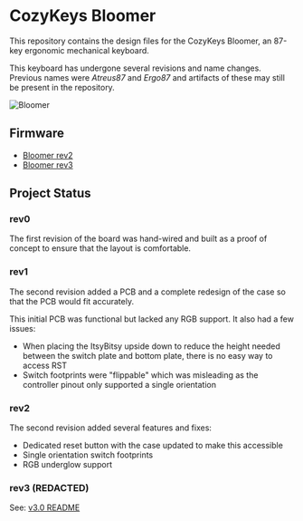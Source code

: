 # CozyKeys Bloomer

This repository contains the design files for the CozyKeys Bloomer, an 87-key
ergonomic mechanical keyboard.

This keyboard has undergone several revisions and name changes. Previous names
were *Atreus87* and *Ergo87* and artifacts of these may still be present in the
repository.

![Bloomer](http://assets.cozykeys.xyz/images/keyboards/bloomer/bloomer-angle-2_800x800.jpg)

## Firmware

- [Bloomer rev2](https://github.com/cozykeys/qmk_firmware/tree/bloomer_v2)
- [Bloomer rev3](https://github.com/cozykeys/qmk_firmware/tree/bloomer_v3)

## Project Status

### rev0

The first revision of the board was hand-wired and built as a proof of concept
to ensure that the layout is comfortable.

### rev1

The second revision added a PCB and a complete redesign of the case so that the
PCB would fit accurately.

This initial PCB was functional but lacked any RGB support. It also had a few
issues:
- When placing the ItsyBitsy upside down to reduce the height needed between
  the switch plate and bottom plate, there is no easy way to access RST
- Switch footprints were "flippable" which was misleading as the controller
  pinout only supported a single orientation

### rev2

The second revision added several features and fixes:
- Dedicated reset button with the case updated to make this accessible
- Single orientation switch footprints
- RGB underglow support

### rev3 (REDACTED)

See: [v3.0 README](./v3.0/README.md)
